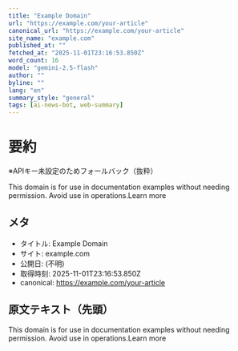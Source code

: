 ```yaml
---
title: "Example Domain"
url: "https://example.com/your-article"
canonical_url: "https://example.com/your-article"
site_name: "example.com"
published_at: ""
fetched_at: "2025-11-01T23:16:53.850Z"
word_count: 16
model: "gemini-2.5-flash"
author: ""
byline: ""
lang: "en"
summary_style: "general"
tags: [ai-news-bot, web-summary]
---
```


# 要約

※APIキー未設定のためフォールバック（抜粋）

This domain is for use in documentation examples without needing permission. Avoid use in operations.Learn more

## メタ
- タイトル: Example Domain  
- サイト: example.com  
- 公開日: (不明)  
- 取得時刻: 2025-11-01T23:16:53.850Z
- canonical: https://example.com/your-article

## 原文テキスト（先頭）
This domain is for use in documentation examples without needing permission. Avoid use in operations.Learn more
